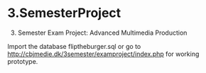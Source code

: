 # 3.SemesterProject
3. Semester Exam Project: Advanced Multimedia Production 


Import the database fliptheburger.sql or go to http://cbjmedie.dk/3semester/examproject/index.php 
for working prototype.